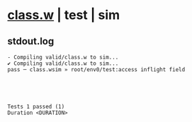 # [class.w](../../../../../examples/tests/valid/class.w) | test | sim

## stdout.log
```log
- Compiling valid/class.w to sim...
✔ Compiling valid/class.w to sim...
pass ─ class.wsim » root/env0/test:access inflight field
 




Tests 1 passed (1) 
Duration <DURATION>

```

